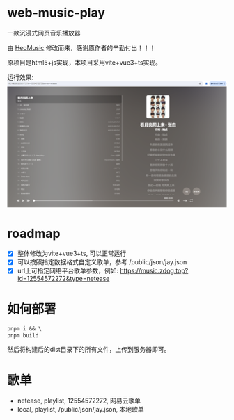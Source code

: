# web-music-play
一款沉浸式网页音乐播放器

由 [HeoMusic](https://github.com/zhheo/HeoMusic) 修改而来，感谢原作者的辛勤付出！！！

原项目是html5+js实现，本项目采用vite+vue3+ts实现。

运行效果:
![](screenshot/run-v2.png)

# roadmap
- [x] 整体修改为vite+vue3+ts, 可以正常运行
- [x] 可以按照指定数据格式自定义歌单，参考 /public/json/jay.json
- [x] url上可指定网络平台歌单参数，例如: https://music.zdog.top?id=12554572272&type=netease

# 如何部署
```shell
pnpm i && \
pnpm build
```
然后将构建后的dist目录下的所有文件，上传到服务器即可。

# 歌单
- netease, playlist, 12554572272, 网易云歌单
- local, playlist, /public/json/jay.json, 本地歌单